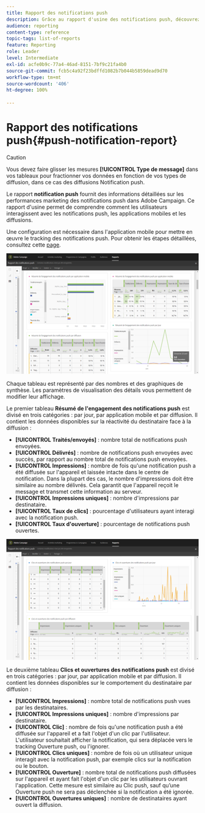```yaml
---
title: Rapport des notifications push
description: Grâce au rapport d'usine des notifications push, découvrez les performances de vos notifications push.
audience: reporting
content-type: reference
topic-tags: list-of-reports
feature: Reporting
role: Leader
level: Intermediate
exl-id: acfe0b9c-77a4-46ad-8151-7bf9c21fa4b0
source-git-commit: fcb5c4a92f23bdffd1082b7b044b5859dead9d70
workflow-type: tm+mt
source-wordcount: '406'
ht-degree: 100%

---
```


# Rapport des notifications push{#push-notification-report}

>[!CAUTION]
>
>Vous devez faire glisser les mesures **[!UICONTROL Type de message]** dans vos tableaux pour fractionner vos données en fonction de vos types de diffusion, dans ce cas des diffusions Notification push.

Le rapport **notification push** fournit des informations détaillées sur les performances marketing des notifications push dans Adobe Campaign. Ce rapport d&#39;usine permet de comprendre comment les utilisateurs interagissent avec les notifications push, les applications mobiles et les diffusions.

Une configuration est nécessaire dans l&#39;application mobile pour mettre en œuvre le tracking des notifications push. Pour obtenir les étapes détaillées, consultez cette [page](../../administration/using/push-tracking.md).

![](assets/dynamic_report_push.png)

Chaque tableau est représenté par des nombres et des graphiques de synthèse. Les paramètres de visualisation des détails vous permettent de modifier leur affichage.

Le premier tableau **Résumé de l&#39;engagement des notifications push** est divisé en trois catégories : par jour, par application mobile et par diffusion. Il contient les données disponibles sur la réactivité du destinataire face à la diffusion :

* **[!UICONTROL Traités/envoyés]** : nombre total de notifications push envoyées.
* **[!UICONTROL Délivrés]** : nombre de notifications push envoyées avec succès, par rapport au nombre total de notifications push envoyées.
* **[!UICONTROL Impressions]** : nombre de fois qu&#39;une notification push a été diffusée sur l&#39;appareil et laissée intacte dans le centre de notification. Dans la plupart des cas, le nombre d&#39;impressions doit être similaire au nombre délivrés. Cela garantit que l&#39;appareil reçoit le message et transmet cette information au serveur.
* **[!UICONTROL Impressions uniques]** : nombre d&#39;impressions par destinataire.
* **[!UICONTROL Taux de clics]** : pourcentage d&#39;utilisateurs ayant interagi avec la notification push.
* **[!UICONTROL Taux d&#39;ouverture]** : pourcentage de notifications push ouvertes.

![](assets/dynamic_report_push_2.png)

Le deuxième tableau **Clics et ouvertures des notifications push** est divisé en trois catégories : par jour, par application mobile et par diffusion. Il contient les données disponibles sur le comportement du destinataire par diffusion :

* **[!UICONTROL Impressions]** : nombre total de notifications push vues par les destinataires.
* **[!UICONTROL Impressions uniques]** : nombre d&#39;impressions par destinataire.
* **[!UICONTROL Clic]** : nombre de fois qu&#39;une notification push a été diffusée sur l&#39;appareil et a fait l&#39;objet d&#39;un clic par l&#39;utilisateur. L&#39;utilisateur souhaitait afficher la notification, qui sera déplacée vers le tracking Ouverture push, ou l&#39;ignorer.
* **[!UICONTROL Clics uniques]** : nombre de fois où un utilisateur unique interagit avec la notification push, par exemple clics sur la notification ou le bouton.
* **[!UICONTROL Ouverture]** : nombre total de notifications push diffusées sur l&#39;appareil et ayant fait l&#39;objet d&#39;un clic par les utilisateurs ouvrant l&#39;application. Cette mesure est similaire au Clic push, sauf qu’une Ouverture push ne sera pas déclenchée si la notification a été ignorée.
* **[!UICONTROL Ouvertures uniques]** : nombre de destinataires ayant ouvert la diffusion.

